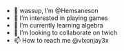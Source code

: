 - 👋 wassup, I’m @Hemsaneson
- 👀 I’m interested in playing games
- 🌱 I’m currently learning algebra
- 💞️ I’m looking to collaborate on twich
- 📫 How to reach me @vlxonjay3x

<!---
Hemsaneson/Hemsaneson is a ✨ special ✨ repository because its `README.md` (this file) appears on your GitHub profile.
You can click the Preview link to take a look at your changes.
--->
